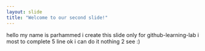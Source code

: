 ```yaml
---
layout: slide
title: "Welcome to our second slide!"
---
```

hello my name is parhammed
i create this slide only for github-learning-lab
i most to complete 5 line
ok i can do it
nothing 2 see :)